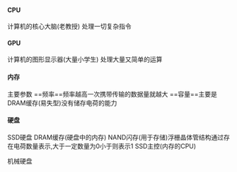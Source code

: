 #### CPU
计算机的核心大脑(老教授)
处理一切复杂指令


#### GPU
计算机的图形显示器(大量小学生)
处理大量又简单的运算


#### 内存
主要参数
==频率==频率越高一次携带传输的数据量就越大
==容量==主要是DRAM缓存(易失型)没有储存电荷的能力

#### 硬盘
SSD硬盘
DRAM缓存(硬盘中的内存)
NAND闪存(用于存储)浮栅晶体管结构通过存在电荷数量表示,大于一定数量为0小于则表示1
SSD主控(内存的CPU)

机械硬盘



